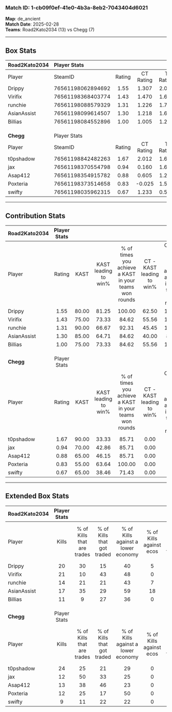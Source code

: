 ### Match ID: 1-cb09f0ef-41e0-4b3a-8eb2-7043404d6021  
**Map**: de_ancient  
**Match Date**: 2025-02-28  
**Teams**: Road2Kato2034 (13) vs Chegg (7)  

---  

## Box Stats  

| **Road2Kato2034** | Player Stats      |        |           |          |       |       |       |         |        |      |     |
| :- | :- | :-: | :-: | :-: | :-: | :-: | :-: | :-: | :-: | :-: | :-: |
| Player            | SteamID           | Rating | CT Rating | T Rating | KAST  |  ADR  | Kills | Assists | Deaths | K/D  | HS% |
| Drippy            | 76561198062894692 |  1.55  |   1.307   |  2.064   | 80.00 | 103.8 |  20   |   11    |   13   | 1.54 | 25  |
| Virifix           | 76561198368403774 |  1.43  |   1.470   |  1.650   | 75.00 | 101.8 |  21   |    3    |   16   | 1.31 | 71  |
| runchie           | 76561198088579329 |  1.31  |   1.226   |  1.713   | 90.00 | 85.8  |  14   |   12    |   13   | 1.08 | 50  |
| AsianAssist       | 76561198099614507 |  1.30  |   1.218   |  1.626   | 85.00 | 81.6  |  17   |   10    |   16   | 1.06 | 47  |
| Billias           | 76561198084552896 |  1.00  |   1.005   |  1.255   | 75.00 | 68.3  |  11   |    3    |   12   | 0.92 | 72  |
|                   |                   |        |           |          |       |       |       |         |        |      |     |
|                   |                   |        |           |          |       |       |       |         |        |      |     |
|                   |                   |        |           |          |       |       |       |         |        |      |     |
| **Chegg**         | Player Stats      |        |           |          |       |       |       |         |        |      |     |
| Player            | SteamID           | Rating | CT Rating | T Rating | KAST  |  ADR  | Kills | Assists | Deaths | K/D  | HS% |
| t0pshadow         | 76561198842482263 |  1.67  |   2.012   |  1.672   | 90.00 | 104.9 |  24   |    2    |   16   | 1.50 | 45  |
| jax               | 76561198370554798 |  0.94  |   0.160   |  1.653   | 70.00 | 71.3  |  12   |    5    |   15   | 0.80 | 41  |
| Asap412           | 76561198354915782 |  0.88  |   0.605   |  1.293   | 65.00 | 71.8  |  13   |    6    |   18   | 0.72 | 69  |
| Poxteria          | 76561198373514658 |  0.83  |  -0.025   |  1.532   | 55.00 | 69.7  |  12   |    5    |   15   | 0.80 | 50  |
| swifty            | 76561198035962315 |  0.67  |   1.233   |  0.558   | 65.00 | 66.8  |   9   |    7    |   19   | 0.47 | 55  |
---  

## Contribution Stats  

| **Road2Kato2034** | Player Stats |       |                      |                                                        |                           |                                                             |                          |                                                            |
| :- | :-: | :-: | :-: | :-: | :-: | :-: | :-: | :-: |
| Player            |    Rating    | KAST  | KAST leading to win% | % of times you achieve a KAST in your teams won rounds | CT - KAST leading to win% | CT - % of times you achieve a KAST in your teams won rounds | T - KAST leading to win% | T - % of times you achieve a KAST in your teams won rounds |
| Drippy            |     1.55     | 80.00 |        81.25         |                         100.00                         |           62.50           |                           100.00                            |          100.00          |                           100.00                           |
| Virifix           |     1.43     | 75.00 |        73.33         |                         84.62                          |           55.56           |                           100.00                            |          100.00          |                           75.00                            |
| runchie           |     1.31     | 90.00 |        66.67         |                         92.31                          |           45.45           |                           100.00                            |          100.00          |                           87.50                            |
| AsianAssist       |     1.30     | 85.00 |        64.71         |                         84.62                          |           40.00           |                            80.00                            |          100.00          |                           87.50                            |
| Billias           |     1.00     | 75.00 |        73.33         |                         84.62                          |           55.56           |                           100.00                            |          100.00          |                           75.00                            |
|                   |              |       |                      |                                                        |                           |                                                             |                          |                                                            |
|                   |              |       |                      |                                                        |                           |                                                             |                          |                                                            |
|                   |              |       |                      |                                                        |                           |                                                             |                          |                                                            |
| **Chegg**         | Player Stats |       |                      |                                                        |                           |                                                             |                          |                                                            |
| Player            |    Rating    | KAST  | KAST leading to win% | % of times you achieve a KAST in your teams won rounds | CT - KAST leading to win% | CT - % of times you achieve a KAST in your teams won rounds | T - KAST leading to win% | T - % of times you achieve a KAST in your teams won rounds |
| t0pshadow         |     1.67     | 90.00 |        33.33         |                         85.71                          |           0.00            |                            0.00                             |          60.00           |                           85.71                            |
| jax               |     0.94     | 70.00 |        42.86         |                         85.71                          |           0.00            |                            0.00                             |          54.55           |                           85.71                            |
| Asap412           |     0.88     | 65.00 |        46.15         |                         85.71                          |           0.00            |                            0.00                             |          66.67           |                           85.71                            |
| Poxteria          |     0.83     | 55.00 |        63.64         |                         100.00                         |           0.00            |                            0.00                             |          77.78           |                           100.00                           |
| swifty            |     0.67     | 65.00 |        38.46         |                         71.43                          |           0.00            |                            0.00                             |          62.50           |                           71.43                            |
---  

## Extended Box Stats  

| **Road2Kato2034** | Player Stats |                            |                            |                                    |                         |                              |                                 |        |                             |                                     |                          |                               |                            |
| :- | :-: | :-: | :-: | :-: | :-: | :-: | :-: | :-: | :-: | :-: | :-: | :-: | :-: |
| Player            |    Kills     | % of Kills that are trades | % of Kills that got traded | % of Kills against a lower economy | % of Kills against ecos | % of Kills that are flawless | % of Kills that are close duels | Deaths | % of Deaths that get traded | % of Deaths against a lower economy | % of Deaths against ecos | % of Deaths that are flawless | % of Deaths that are close |
| Drippy            |      20      |             30             |             15             |                 40                 |            5            |              65              |                5                |   13   |             23              |                 46                  |            8             |              38               |             0              |
| Virifix           |      21      |             10             |             43             |                 48                 |            0            |              76              |               10                |   16   |             25              |                 38                  |            6             |              69               |             0              |
| runchie           |      14      |             21             |             21             |                 43                 |            7            |              86              |                0                |   13   |             38              |                 46                  |            8             |              54               |             8              |
| AsianAssist       |      17      |             35             |             29             |                 59                 |           18            |              65              |               18                |   16   |             19              |                 38                  |            0             |              69               |             6              |
| Billias           |      11      |             9              |             27             |                 36                 |            0            |              45              |               18                |   12   |             33              |                 42                  |            8             |              58               |             0              |
|                   |              |                            |                            |                                    |                         |                              |                                 |        |                             |                                     |                          |                               |                            |
|                   |              |                            |                            |                                    |                         |                              |                                 |        |                             |                                     |                          |                               |                            |
|                   |              |                            |                            |                                    |                         |                              |                                 |        |                             |                                     |                          |                               |                            |
| **Chegg**         | Player Stats |                            |                            |                                    |                         |                              |                                 |        |                             |                                     |                          |                               |                            |
| Player            |    Kills     | % of Kills that are trades | % of Kills that got traded | % of Kills against a lower economy | % of Kills against ecos | % of Kills that are flawless | % of Kills that are close duels | Deaths | % of Deaths that get traded | % of Deaths against a lower economy | % of Deaths against ecos | % of Deaths that are flawless | % of Deaths that are close |
| t0pshadow         |      24      |             25             |             21             |                 29                 |            0            |              50              |                0                |   16   |             31              |                 19                  |            0             |              69               |             6              |
| jax               |      12      |             50             |             33             |                 25                 |            0            |              50              |                0                |   15   |             27              |                 13                  |            0             |              80               |             7              |
| Asap412           |      13      |             38             |             46             |                 23                 |            0            |              54              |                8                |   18   |             28              |                 17                  |            0             |              56               |             17             |
| Poxteria          |      12      |             25             |             17             |                 50                 |            0            |              83              |                0                |   15   |             20              |                 13                  |            0             |              87               |             0              |
| swifty            |      9       |             11             |             22             |                 22                 |            0            |              44              |               11                |   19   |             32              |                 21                  |            0             |              58               |             16             |
